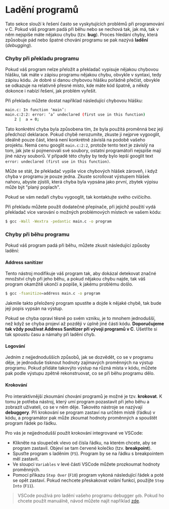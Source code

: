 # Ladění programů
Tato sekce slouží k řešení často se vyskytujících problémů při programování v C. Pokud váš program
padá při běhu nebo se nechová tak, jak má, tak v něm nejspíše máte nějakou chybu (tzv. **bug**).
Proces hledání chyby, která způsobuje pád nebo špatné chování programu se pak nazývá **ladění** (*debugging*).

### Chyby při překladu programu
Pokud váš program nelze přeložit a překladač vypisuje nějakou chybovou hlášku, tak máte v zápisu programu
nějakou chybu, obvykle v syntaxi, tedy zápisu kódu. Je dobré si danou chybovou hlášku pořádně přečíst,
obvykle se odkazuje na relativně přesné místo, kde máte kód špatně, a někdy dokonce i nabízí řešení,
jak problém vyřešit.

Při překladu můžete dostat například následující chybovou hlášku:
```bash
main.c: In function ‘main’:
main.c:2:2: error: ‘a’ undeclared (first use in this function)
    2 |  a = 0;
```
Tato konkrétní chyba byla způsobena tím, že byla použitá proměnná bez její předchozí deklarace. Pokud
chybě nerozumíte, zkuste ji nejprve vygooglit, ideálně pouze část, která není konkrétně závislá na
podobě vašeho projektu. Nemá cenu googlit `main.c:2:2`, protože tento text je závislý na tom, jak jste
si pojmenovali své soubory, ostatní programátoři nejspíše mají jiné názvy souborů. V případě této chyby
by tedy bylo lepší googlit text `error: undeclared (first use in this function)`.

Může se stát, že překladač vypíše více chybových hlášek zároveň, i když chyba
v programu je pouze jedna. Zkuste scrollovat výstupem hlášek nahoru, abyste zjistili, která chyba
byla vypsána jako první, zbytek výpisu může být "planý poplach".

Pokud se vám nedaří chybu vygooglit, tak kontaktujte svého cvičícího.

Při překladu můžete použít dodatečné přepínače, při jejichž použití vydá překladač více varování o
možných problémových místech ve vašem kódu:

```bash
$ gcc -Wall -Wextra -pedantic main.c -o program
``` 

### Chyby při běhu programu
Pokud váš program padá při běhu, můžete zkusit následující způsoby ladění:

#### Address sanitizer
Tento nástroj modifikuje váš program tak, aby dokázal detekovat značné množství chyb při jeho běhu,
a pokud nějakou chybu najde, tak váš program okamžitě ukončí a popíše, k jakému problému došlo. 
```bash
$ gcc -fsanitize=address main.c -o program
```
Jakmile takto přeložený program spustíte a dojde k nějaké chybě, tak bude její popis vypsán na výstup.

Pokud se chyba opraví těsně po svém vzniku, je to mnohem jednodušší, než když se chyba projeví až
později v úplně jiné části kódu. **Doporučujeme tak vždy používat Address Sanitizer při vývoji programů v C**.
Ušetříte si tak spoustu času a námahy při ladění chyb.

#### Logování
Jedním z nejjednodušších způsobů, jak se dozvědět, co se v programu děje, je jednoduše tisknout
hodnoty zajímavých proměnných na výstup programu. Pokud přidáte takovýto výstup na různá místa v kódu,
můžete pak podle výstupu zpětně rekonstruovat, co se při běhu programu dělo.

#### Krokování
Pro interaktivnější zkoumání chování programů je možné je tzv. **krokovat**. K tomu je potřeba nástroj,
který umí program pozastavit při jeho běhu a zobrazit uživateli, co se v něm děje. Takovéto nástroje se nazývají
**debuggery**. Při krokování se program zastaví na určitém místě (řádku) v kódu, a programátor pak může
zkoumat hodnoty proměnných a spouštět program řádek po řádku.

Pro vás je nejjednodušší použít krokování integrované ve VSCode:
- Klikněte na sloupeček vlevo od čísla řádku, na kterém chcete, aby se program zastavil.
Objeví se tam červené kolečko (tzv. **breakpoint**).
- Spusťte program s laděním (`F5`). Program by se na řádku s breakpointem měl zastavit.
- Ve sloupci `Variables` v levé části VSCode můžete prozkoumat hodnoty proměnných.
- Pomocí příkazu `Step Over` (`F10`) program vykoná následující řádek a poté se opět zastaví. Pokud
nechcete přeskakovat volání funkcí, použijte `Step Into` (`F11`).

> VSCode používá pro ladění vašeho programu debugger `gdb`. Pokud ho chcete použít manuálně, návod
> můžete najít například [zde](https://www.root.cz/clanky/trasovani-a-ladeni-nativnich-aplikaci-v-linuxu-pouziti-gdb-a-jeho-nadstaveb/).
